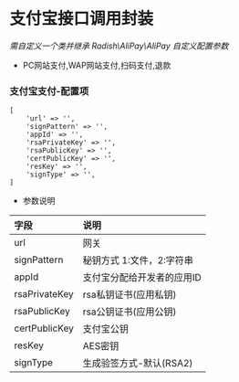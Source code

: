 # 支付宝接口调用封装

*需自定义一个类并继承 Radish\AliPay\AliPay 自定义配置参数*

- PC网站支付,WAP网站支付,扫码支付,退款 

### 支付宝支付-配置项

~~~
[
    'url' => '',
    'signPattern' => '',
    'appId' => '',
    'rsaPrivateKey' => '',
    'rsaPublicKey' => '',
    'certPublicKey' => '',
    'resKey' => '',
    'signType' => '',
]
~~~

- 参数说明

|字段|说明|
|:--|:--|
|url|网关|
|signPattern|秘钥方式 1:文件，2:字符串|
|appId|支付宝分配给开发者的应用ID|
|rsaPrivateKey|rsa私钥证书(应用私钥)|
|rsaPublicKey|rsa公钥证书(应用公钥)|
|certPublicKey|支付宝公钥|
|resKey|AES密钥|
|signType|生成验签方式-默认(RSA2)|